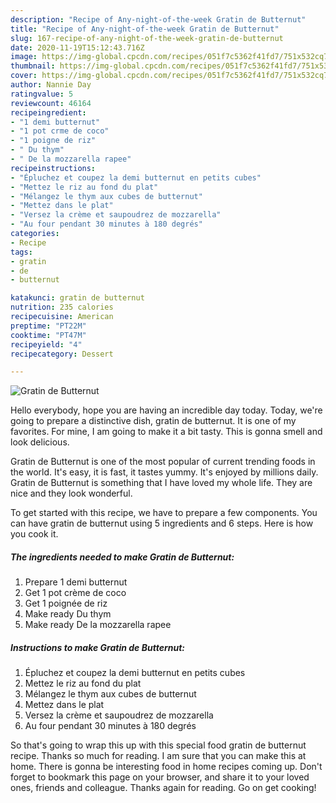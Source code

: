 ```yaml
---
description: "Recipe of Any-night-of-the-week Gratin de Butternut"
title: "Recipe of Any-night-of-the-week Gratin de Butternut"
slug: 167-recipe-of-any-night-of-the-week-gratin-de-butternut
date: 2020-11-19T15:12:43.716Z
image: https://img-global.cpcdn.com/recipes/051f7c5362f41fd7/751x532cq70/gratin-de-butternut-photo-principale-de-la-recette.jpg
thumbnail: https://img-global.cpcdn.com/recipes/051f7c5362f41fd7/751x532cq70/gratin-de-butternut-photo-principale-de-la-recette.jpg
cover: https://img-global.cpcdn.com/recipes/051f7c5362f41fd7/751x532cq70/gratin-de-butternut-photo-principale-de-la-recette.jpg
author: Nannie Day
ratingvalue: 5
reviewcount: 46164
recipeingredient:
- "1 demi butternut"
- "1 pot crme de coco"
- "1 poigne de riz"
- " Du thym"
- " De la mozzarella rapee"
recipeinstructions:
- "Épluchez et coupez la demi butternut en petits cubes"
- "Mettez le riz au fond du plat"
- "Mélangez le thym aux cubes de butternut"
- "Mettez dans le plat"
- "Versez la crème et saupoudrez de mozzarella"
- "Au four pendant 30 minutes à 180 degrés"
categories:
- Recipe
tags:
- gratin
- de
- butternut

katakunci: gratin de butternut 
nutrition: 235 calories
recipecuisine: American
preptime: "PT22M"
cooktime: "PT47M"
recipeyield: "4"
recipecategory: Dessert

---
```



![Gratin de Butternut](https://img-global.cpcdn.com/recipes/051f7c5362f41fd7/751x532cq70/gratin-de-butternut-photo-principale-de-la-recette.jpg)

Hello everybody, hope you are having an incredible day today. Today, we're going to prepare a distinctive dish, gratin de butternut. It is one of my favorites. For mine, I am going to make it a bit tasty. This is gonna smell and look delicious.



Gratin de Butternut is one of the most popular of current trending foods in the world. It's easy, it is fast, it tastes yummy. It's enjoyed by millions daily. Gratin de Butternut is something that I have loved my whole life. They are nice and they look wonderful.


To get started with this recipe, we have to prepare a few components. You can have gratin de butternut using 5 ingredients and 6 steps. Here is how you cook it.

<!--inarticleads1-->

##### The ingredients needed to make Gratin de Butternut:

1. Prepare 1 demi butternut
1. Get 1 pot crème de coco
1. Get 1 poignée de riz
1. Make ready  Du thym
1. Make ready  De la mozzarella rapee




<!--inarticleads2-->

##### Instructions to make Gratin de Butternut:

1. Épluchez et coupez la demi butternut en petits cubes
1. Mettez le riz au fond du plat
1. Mélangez le thym aux cubes de butternut
1. Mettez dans le plat
1. Versez la crème et saupoudrez de mozzarella
1. Au four pendant 30 minutes à 180 degrés




So that's going to wrap this up with this special food gratin de butternut recipe. Thanks so much for reading. I am sure that you can make this at home. There is gonna be interesting food in home recipes coming up. Don't forget to bookmark this page on your browser, and share it to your loved ones, friends and colleague. Thanks again for reading. Go on get cooking!
